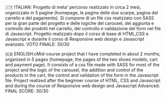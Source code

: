 🇮🇹 ITALIAN: Progetto di meta' percorso realizzato in circa 2 mesi, organizzato in 5 pagine (homepage, le pagine delle due scarpe, pagina del carrello e del pagamento). Si compone di un file css realizzato con SASS
per la gran parte del progetto e delle logiche del carousel, del aggiunta e controllo dei prodotti nel carrello, del controllo e validazione del form nel file di Javascript.
Progetto realizzato dopo il corso di base di HTML,CSS e Javascript e durante il corso di Responsive web design e Javascript avanzato.
VOTO FINALE: 30/30


🇬🇧 ENGLISH:cMid-course project that I have completed in about 2 months, organized in 5 pages (homepage, the pages of the two shoes models, cart and payment page). It consists of a css file made with SASS for most 
of the project and the logic of the carousel, the addition and control of the products in the cart, the control and validation of the form in the Javascript file.
Project realized after the beginner course of HTML, CSS and Javascript and during the course of Responsive web design and Javascript Advanced.
FINAL SCORE: 30/30
